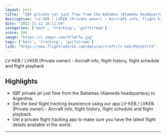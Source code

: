 ```yaml
---
layout: post
title:  "SBF private jet just flew from the Bahamas (Alameda headquarters) to Argentina."
description: "LV-KEB / LVKEB (Private owner) - Aircraft info, flight history, flight schedule and flight playback"
date: "2022-11-12 16:11:59"
categories: ['best', 'tracking', 'gulfstream']
score: 206
image: "https://i.imgur.com/XYlmCfw.jpg"
tags: ['best', 'tracking', 'gulfstream']
link: "https://www.flightradar24.com/data/aircraft/lv-keb/#2e2e7cfd"
---
```


LV-KEB / LVKEB (Private owner) - Aircraft info, flight history, flight schedule and flight playback

## Highlights

- SBF private jet just flew from the Bahamas (Alameda headquarters) to Argentina.
- Get the best flight tracking experience using our app LV-KEB / LVKEB (Private owner) - Aircraft info, flight history, flight schedule and flight playback.
- Get a private flight tracking app to make sure you have the latest flight details available in the world.

---
